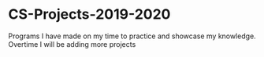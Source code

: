 # CS-Projects-2019-2020
Programs I have made on my time to practice and showcase my knowledge.
Overtime I will be adding more projects

